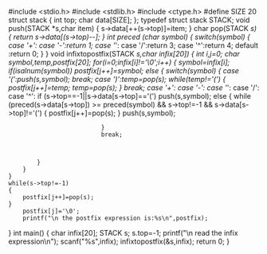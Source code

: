 #include <stdio.h>
#include <stdlib.h>
#include <ctype.h>
#define SIZE 20
struct stack
{
    int top;
    char data[SIZE];
};
typedef struct stack STACK;
void push(STACK *s,char item)
{
    s->data[++(s->top)]=item;
}
char pop(STACK *s)
{
    return s->data[(s->top)--];
}
int preced (char symbol)
{
    switch(symbol)
    {
        case '+':
        case '-':return 1;
        case '*':
        case '/':return 3;
        case '^':return 4;
        default :return 0;
    }
}
void infixtopostfix(STACK *s,char infix[20])
{
    int i,j=0;
    char symbol,temp,postfix[20];
    for(i=0;infix[i]!='\0';i++)
    {
        symbol=infix[i];
        if(isalnum(symbol))
            postfix[j++]=symbol;
        else
        {
            switch(symbol)
            {
                case '(':push(s,symbol);
                break;
                case ')':temp=pop(s);
                while(temp!='(')
                {
                    postfix[j++]=temp;
                    temp=pop(s);
                }
                break;
                case '+':
                case '-':
                case '*':
                case '/':
                case '^': if (s->top==-1||s->data[s->top]=='(')
                              push(s,symbol);
                              else
                              {
                                  while (preced(s->data[s->top]) >= preced(symbol) && s->top!=-1 && s->data[s->top]!='(')
                                  {
                                       postfix[j++]=pop(s);
                                  }
                                        push(s,symbol);



                              }
                              break;



            }
        }
    }
    while(s->top!=-1)
    {
        postfix[j++]=pop(s);
    }
        postfix[j]='\0';
        printf("\n the postfix expression is:%s\n",postfix);

}
    int main()
    {
        char infix[20];
        STACK s;
        s.top=-1;
        printf("\n read the infix expression\n");
        scanf("%s",infix);
        infixtopostfix(&s,infix);
        return 0;
}

